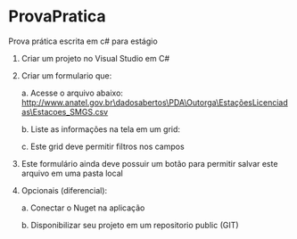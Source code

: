 # ProvaPratica
Prova prática escrita em c# para estágio

1) Criar um projeto no Visual Studio em C#

2) Criar um formulario que:

    a. Acesse o arquivo abaixo:
    http://www.anatel.gov.br\dadosabertos\PDA\Outorga\EstaçõesLicenciadas\Estacoes_SMGS.csv
    
    b. Liste as informações na tela em um grid:
    
    c. Este grid deve permitir filtros nos campos
    
3) Este formulário ainda deve possuir um botão para permitir salvar este arquivo em uma pasta local

4) Opcionais (diferencial):
  
     a. Conectar o Nuget na aplicação
  
     b. Disponibilizar seu projeto em um repositorio public (GIT)
